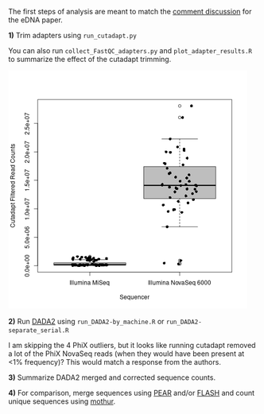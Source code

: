The first steps of analysis are meant to match the [comment discussion]() for the eDNA paper.

**1)** Trim adapters using `run_cutadapt.py`

You can also run `collect_FastQC_adapters.py` and `plot_adapter_results.R` to summarize the effect of the cutadapt trimming.

![Remaining Reads after Cutadapt](Cutadapt-filtered_read_counts-with_sequencer.png "Read Counts by Sequencer")

**2)** Run [DADA2](https://benjjneb.github.io/dada2/tutorial.html) using `run_DADA2-by_machine.R` or `run_DADA2-separate_serial.R`

I am skipping the 4 PhiX outliers, but it looks like running cutadapt removed a lot of the PhiX NovaSeq reads (when they would have been present at <1% frequency)?  This would match a response from the authors.

**3)** Summarize DADA2 merged and corrected sequence counts.

**4)** For comparison, merge sequences using [PEAR](https://cme.h-its.org/exelixis/web/software/pear/) and/or [FLASH](https://ccb.jhu.edu/software/FLASH/) and count unique sequences using [mothur](https://mothur.org/).
